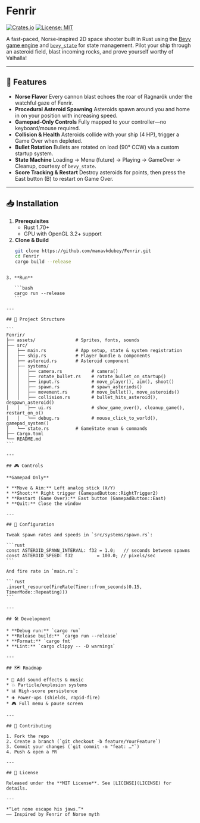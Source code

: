# Fenrir

[![Crates.io](https://img.shields.io/crates/v/fenrir)](https://crates.io/crates/fenrir) [![License: MIT](https://img.shields.io/badge/license-MIT-blue)](LICENSE)

A fast-paced, Norse-inspired 2D space shooter built in Rust using the [Bevy game engine](https://bevyengine.org/) and [`bevy_state`](https://crates.io/crates/bevy_state) for state management. Pilot your ship through an asteroid field, blast incoming rocks, and prove yourself worthy of Valhalla!

---

## 🚀 Features

- **Norse Flavor**
  Every cannon blast echoes the roar of Ragnarök under the watchful gaze of Fenrir.
- **Procedural Asteroid Spawning**
  Asteroids spawn around you and home in on your position with increasing speed.
- **Gamepad-Only Controls**
  Fully mapped to your controller—no keyboard/mouse required.
- **Collision & Health**
  Asteroids collide with your ship (4 HP), trigger a Game Over when depleted.
- **Bullet Rotation**
  Bullets are rotated on load (90° CCW) via a custom startup system.
- **State Machine**
  Loading → Menu (future) → Playing → GameOver → Cleanup, courtesy of `bevy_state`.
- **Score Tracking & Restart**
  Destroy asteroids for points, then press the East button (B) to restart on Game Over.

---

## 📥 Installation

1. **Prerequisites**
   - Rust 1.70+
   - GPU with OpenGL 3.2+ support
2. **Clone & Build**
   ```bash
   git clone https://github.com/manavkdubey/Fenrir.git
   cd Fenrir
   cargo build --release
````

3. **Run**

   ```bash
   cargo run --release
   ```

---

## 📁 Project Structure

```
Fenrir/
├── assets/               # Sprites, fonts, sounds
├── src/
│   ├── main.rs           # App setup, state & system registration
│   ├── ship.rs           # Player bundle & components
│   ├── asteroid.rs       # Asteroid component
│   ├── systems/
│   │   ├── camera.rs           # camera()
│   │   ├── rotate_bullet.rs    # rotate_bullet_on_startup()
│   │   ├── input.rs            # move_player(), aim(), shoot()
│   │   ├── spawn.rs            # spawn_asteriods()
│   │   ├── movement.rs         # move_bullet(), move_asteroids()
│   │   ├── collision.rs        # bullet_hits_asteroid(), despawn_asteroid()
│   │   ├── ui.rs               # show_game_over(), cleanup_game(), restart_on_o()
│   │   └── debug.rs            # mouse_click_to_world(), gamepad_system()
│   └── state.rs          # GameState enum & commands
├── Cargo.toml
└── README.md
```

---

## 🎮 Controls

**Gamepad Only**

* **Move & Aim:** Left analog stick (X/Y)
* **Shoot:** Right trigger (GamepadButton::RightTrigger2)
* **Restart (Game Over):** East button (GamepadButton::East)
* **Quit:** Close the window

---

## 🔧 Configuration

Tweak spawn rates and speeds in `src/systems/spawn.rs`:

```rust
const ASTEROID_SPAWN_INTERVAL: f32 = 1.0;   // seconds between spawns
const ASTEROID_SPEED: f32         = 100.0; // pixels/sec
```

And fire rate in `main.rs`:

```rust
.insert_resource(FireRate(Timer::from_seconds(0.15, TimerMode::Repeating)))
```

---

## 🛠️ Development

* **Debug run:** `cargo run`
* **Release build:** `cargo run --release`
* **Format:** `cargo fmt`
* **Lint:** `cargo clippy -- -D warnings`

---

## 🗺️ Roadmap

* 🎵 Add sound effects & music
* 💥 Particle/explosion systems
* 📊 High-score persistence
* ➕ Power-ups (shields, rapid-fire)
* 🎮 Full menu & pause screen

---

## 🤝 Contributing

1. Fork the repo
2. Create a branch (`git checkout -b feature/YourFeature`)
3. Commit your changes (`git commit -m "feat: …"`)
4. Push & open a PR

---

## 📄 License

Released under the **MIT License**. See [LICENSE](LICENSE) for details.

---

*“Let none escape his jaws.”*
–– Inspired by Fenrir of Norse myth
